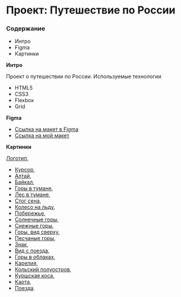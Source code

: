 # Проект: Путешествие по России

### Содержание

- Интро
- Figma
- Картинки

**Интро**

Проект о путешествии по России.
Используемые технологии

- HTML5
- CSS3
- Flexbox
- Grid

**Figma**

- [Ссылка на макет в Figma](https://www.figma.com/file/5S2WSbEFL6awjVWJ0NWL8Q/Sprint-3_-Russia-_-desktop-%2B-mobile?node-id=28503%3A0)
- [Ссылка на мой макет](https://olyaolya13.github.io/russian-travel/)

**Картинки**

[Логотип](https://raw.githubusercontent.com/Olyaolya13/russian-travel/e914f7e0220e26bf162f73a2056d4d4ac1b5a0ac/images/logo/header-logo.svg),

- [Курсор](https://github.com/Olyaolya13/russian-travel/blob/main/images/cursor.png?raw=true),
- [Алтай](https://github.com/Olyaolya13/russian-travel/blob/main/images/altai.jpg?raw=true),
- [Байкал](https://github.com/Olyaolya13/russian-travel/blob/main/images/baikal.jpg?raw=true),
- [Горы в тумане](https://github.com/Olyaolya13/russian-travel/blob/main/images/grid-fog.jpg?raw=true),
- [Лес в тумане](https://github.com/Olyaolya13/russian-travel/blob/main/images/grid-forest.jpg?raw=true),
- [Стог сена](https://github.com/Olyaolya13/russian-travel/blob/main/images/grid-hey.jpg?raw=true),
- [Колесо на льду](https://github.com/Olyaolya13/russian-travel/blob/main/images/grid-ice.jpg?raw=true),
- [Побережье](https://github.com/Olyaolya13/russian-travel/blob/main/images/grid-lake.jpg?raw=true),
- [Солнечные горы](https://github.com/Olyaolya13/russian-travel/blob/main/images/grid-lake2.jpg?raw=true),
- [Снежные горы](https://github.com/Olyaolya13/russian-travel/blob/main/images/grid-mountain1.jpg?raw=true),
- [Горы, вид сверху](https://github.com/Olyaolya13/russian-travel/blob/main/images/grid-mountain2.jpg?raw=true),
- [Песчаные горы](https://github.com/Olyaolya13/russian-travel/blob/main/images/grid-orange-mountain.jpg?raw=true),
- [Знак](https://github.com/Olyaolya13/russian-travel/blob/main/images/grid-sign.jpg?raw=true),
- [Вид с поезда](https://github.com/Olyaolya13/russian-travel/blob/main/images/grid-train.jpg?raw=true),
- [Горы в облаках](https://github.com/Olyaolya13/russian-travel/blob/main/images/grid-white-mountain.jpg?raw=true),
- [Карелия](https://github.com/Olyaolya13/russian-travel/blob/main/images/kareliya.jpg?raw=true),
- [Кольский полуостров](https://github.com/Olyaolya13/russian-travel/blob/main/images/kolskii-poluostrov.jpg?raw=true),
- [Куршская коса](https://github.com/Olyaolya13/russian-travel/blob/main/images/kurshskaya-kosa.jpg?raw=true),
- [Карта](https://github.com/Olyaolya13/russian-travel/blob/main/images/lead-polka.jpg?raw=true),
- [Поезда](https://github.com/Olyaolya13/russian-travel/blob/main/images/lots-of-train.jpg?raw=true).
